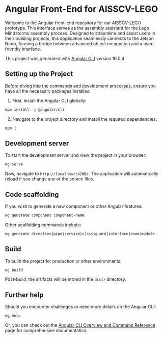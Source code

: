 # Angular Front-End for AISSCV-LEGO

Welcome to the Angular front-end repository for our AISSCV-LEGO prototype. This interface serves as the assembly assistant for the Lego Mindstorms assembly process. Designed to streamline and assist users in their building projects, this application seamlessly connects to the Jetson Nano, forming a bridge between advanced object recognition and a user-friendly interface.

This project was generated with [Angular CLI](https://github.com/angular/angular-cli) version 16.0.4.

## Setting up the Project

Before diving into the commands and development processes, ensure you have all the necessary packages installed.

1. First, install the Angular CLI globally:

```bash
npm install -g @angular/cli
```

2. Navigate to the project directory and install the required dependencies:

```bash
npm i
```

## Development server

To start the development server and view the project in your browser:

```bash
ng serve
```

Now, navigate to `http://localhost:4200/`. The application will automatically reload if you change any of the source files.

## Code scaffolding

If you wish to generate a new component or other Angular features:

```bash
ng generate component component-name
```

Other scaffolding commands include:

```bash
ng generate directive|pipe|service|class|guard|interface|enum|module
```

## Build

To build the project for production or other environments:

```bash
ng build
```

Post-build, the artifacts will be stored in the `dist/` directory.

## Further help

Should you encounter challenges or need more details on the Angular CLI:

```bash
ng help
```

Or, you can check out the [Angular CLI Overview and Command Reference](https://angular.io/cli) page for comprehensive documentation.
